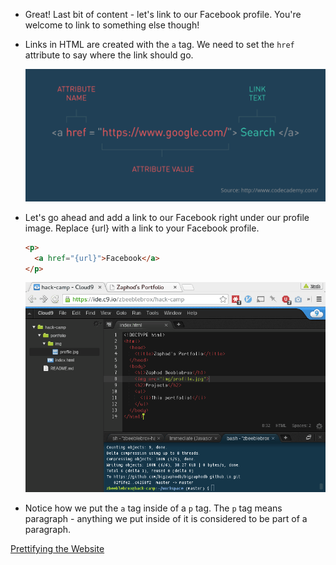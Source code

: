   - Great! Last bit of content - let's link to our Facebook profile. You're
    welcome to link to something else though!
  - Links in HTML are created with the `a` tag. We need to set the `href`
    attribute to say where the link should go.

    ![](img/a_tag.png)

  - Let's go ahead and add a link to our Facebook right under our profile
    image. Replace {url} with a link to your Facebook profile.

    ```html
    <p>
      <a href="{url}">Facebook</a>
    </p>
    ```

    ![](img/add_facebook_link.gif)
  - Notice how we put the `a` tag inside of a `p` tag. The `p` tag means
    paragraph - anything we put inside of it is considered to be part of a
    paragraph.

[Prettifying the Website](add_css.md)
